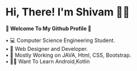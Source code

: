 <h1><b> Hi, There! I'm Shivam 🙋‍♂️  </b></h1>


<b>🚀 Welcome To My Github Profile 🚀 </b>

• 💻 Computer Science Engineering Student. <br>
• 🔭 Web Designer and Developer. <br>
• 💎 Mostly Working on JAVA, Html, CSS, Bootstrap. <br>
• 👨‍💻 Want To Learn Android,Kotlin <br>
<!--
**Shivam2700/Shivam2700** is a ✨ _special_ ✨ repository because its `README.md` (this file) appears on your GitHub profile.

![Github stats](https://github-readme-stats.vercel.app/api?username=Shivam2700)
